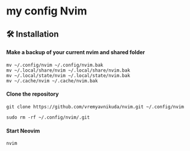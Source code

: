 # my config Nvim

## 🛠️ Installation

#### Make a backup of your current nvim and shared folder

```shell
mv ~/.config/nvim ~/.config/nvim.bak
mv ~/.local/share/nvim ~/.local/share/nvim.bak
mv ~/.local/state/nvim ~/.local/state/nvim.bak
mv ~/.cache/nvim ~/.cache/nvim.bak
```


#### Clone the repository

```shell
git clone https://github.com/vremyavnikuda/nvim.git ~/.config/nvim
```
```shell
sudo rm -rf ~/.config/nvim/.git
```
#### Start Neovim

```shell
nvim
```
